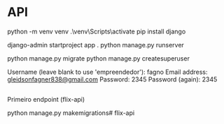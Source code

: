 # API

python -m venv venv
.\venv\Scripts\activate
pip install django

django-admin startproject app .
python manage.py runserver

python manage.py migrate
python manage.py createsuperuser

Username (leave blank to use 'empreendedor'): fagno
Email address: gleidsonfagner838@gmail.com
Password: 2345
Password (again): 2345

##
 Primeiro endpoint (flix-api)

 python manage.py makemigrations# flix-api
